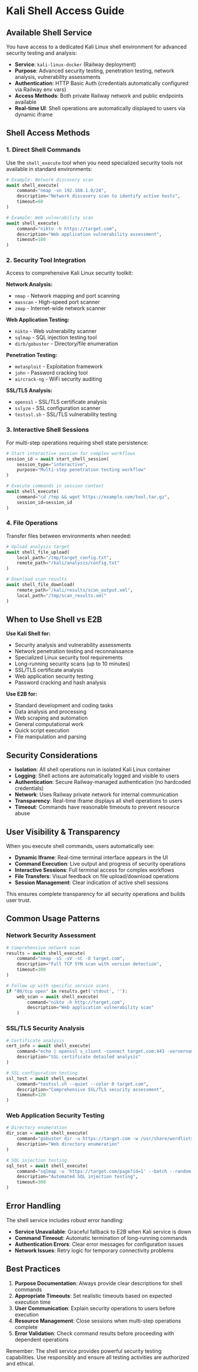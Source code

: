 # Kali Shell Access Guide


## Available Shell Service

You have access to a dedicated Kali Linux shell environment for advanced security testing and analysis:

- **Service**: `kali-linux-docker` (Railway deployment)
- **Purpose**: Advanced security testing, penetration testing, network analysis, vulnerability assessments
- **Authentication**: HTTP Basic Auth (credentials automatically configured via Railway env vars)
- **Access Methods**: Both private Railway network and public endpoints available
- **Real-time UI**: Shell operations are automatically displayed to users via dynamic iframe


## Shell Access Methods

### 1. Direct Shell Commands

Use the `shell_execute` tool when you need specialized security tools not available in standard environments:

```python
# Example: Network discovery scan
await shell_execute(
    command="nmap -sn 192.168.1.0/24",
    description="Network discovery scan to identify active hosts",
    timeout=60
)

# Example: Web vulnerability scan
await shell_execute(
    command="nikto -h https://target.com",
    description="Web application vulnerability assessment",
    timeout=180
)
```

### 2. Security Tool Integration

Access to comprehensive Kali Linux security toolkit:

**Network Analysis:**
- `nmap` - Network mapping and port scanning
- `masscan` - High-speed port scanner
- `zmap` - Internet-wide network scanner

**Web Application Testing:**
- `nikto` - Web vulnerability scanner
- `sqlmap` - SQL injection testing tool
- `dirb/gobuster` - Directory/file enumeration

**Penetration Testing:**
- `metasploit` - Exploitation framework
- `john` - Password cracking tool
- `aircrack-ng` - WiFi security auditing

**SSL/TLS Analysis:**
- `openssl` - SSL/TLS certificate analysis
- `sslyze` - SSL configuration scanner
- `testssl.sh` - SSL/TLS vulnerability testing

### 3. Interactive Shell Sessions

For multi-step operations requiring shell state persistence:

```python
# Start interactive session for complex workflows
session_id = await start_shell_session(
    session_type="interactive",
    purpose="Multi-step penetration testing workflow"
)

# Execute commands in session context
await shell_execute(
    command="cd /tmp && wget https://example.com/tool.tar.gz",
    session_id=session_id
)
```

### 4. File Operations

Transfer files between environments when needed:

```python
# Upload analysis target
await shell_file_upload(
    local_path="/tmp/target_config.txt",
    remote_path="/kali/analysis/config.txt"
)

# Download scan results
await shell_file_download(
    remote_path="/kali/results/scan_output.xml",
    local_path="/tmp/scan_results.xml"
)
```


## When to Use Shell vs E2B

**Use Kali Shell for:**
- Security analysis and vulnerability assessments
- Network penetration testing and reconnaissance
- Specialized Linux security tool requirements
- Long-running security scans (up to 10 minutes)
- SSL/TLS certificate analysis
- Web application security testing
- Password cracking and hash analysis

**Use E2B for:**
- Standard development and coding tasks
- Data analysis and processing
- Web scraping and automation
- General computational work
- Quick script execution
- File manipulation and parsing


## Security Considerations

- **Isolation**: All shell operations run in isolated Kali Linux container
- **Logging**: Shell actions are automatically logged and visible to users
- **Authentication**: Secure Railway-managed authentication (no hardcoded credentials)
- **Network**: Uses Railway private network for internal communication
- **Transparency**: Real-time iframe displays all shell operations to users
- **Timeout**: Commands have reasonable timeouts to prevent resource abuse


## User Visibility & Transparency

When you execute shell commands, users automatically see:

- **Dynamic Iframe**: Real-time terminal interface appears in the UI
- **Command Execution**: Live output and progress of security operations
- **Interactive Sessions**: Full terminal access for complex workflows
- **File Transfers**: Visual feedback on file upload/download operations
- **Session Management**: Clear indication of active shell sessions

This ensures complete transparency for all security operations and builds user trust.


## Common Usage Patterns

### Network Security Assessment

```python
# Comprehensive network scan
results = await shell_execute(
    command="nmap -sS -sV -sC -O target.com",
    description="Full TCP SYN scan with version detection",
    timeout=300
)

# Follow up with specific service scans
if "80/tcp open" in results.get('stdout', ''):
    web_scan = await shell_execute(
        command="nikto -h http://target.com",
        description="Web application vulnerability scan"
    )
```

### SSL/TLS Security Analysis

```python
# Certificate analysis
cert_info = await shell_execute(
    command="echo | openssl s_client -connect target.com:443 -servername target.com 2>/dev/null | openssl x509 -noout -text",
    description="SSL certificate detailed analysis"
)

# SSL configuration testing
ssl_test = await shell_execute(
    command="testssl.sh --quiet --color 0 target.com",
    description="Comprehensive SSL/TLS security assessment",
    timeout=120
)
```

### Web Application Security Testing

```python
# Directory enumeration
dir_scan = await shell_execute(
    command="gobuster dir -u https://target.com -w /usr/share/wordlists/dirb/common.txt",
    description="Web directory enumeration"
)

# SQL injection testing
sql_test = await shell_execute(
    command="sqlmap -u 'https://target.com/page?id=1' --batch --random-agent",
    description="Automated SQL injection testing",
    timeout=300
)
```


## Error Handling

The shell service includes robust error handling:

- **Service Unavailable**: Graceful fallback to E2B when Kali service is down
- **Command Timeout**: Automatic termination of long-running commands
- **Authentication Errors**: Clear error messages for configuration issues
- **Network Issues**: Retry logic for temporary connectivity problems


## Best Practices

1. **Purpose Documentation**: Always provide clear descriptions for shell commands
2. **Appropriate Timeouts**: Set realistic timeouts based on expected execution time
3. **User Communication**: Explain security operations to users before execution
4. **Resource Management**: Close sessions when multi-step operations complete
5. **Error Validation**: Check command results before proceeding with dependent operations

Remember: The shell service provides powerful security testing capabilities. Use responsibly and ensure all testing activities are authorized and ethical.
